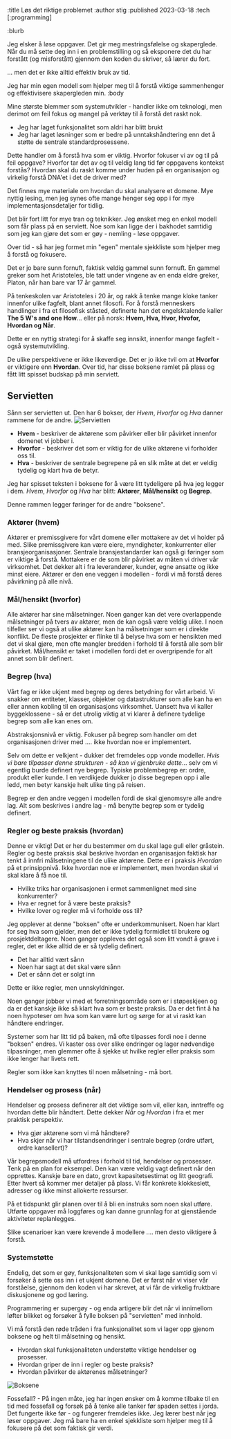 :title Løs det riktige problemet
:author stig
:published 2023-03-18
:tech [:programming]

:blurb

Jeg elsker å løse oppgaver. Det gir meg mestringsfølelse og skaperglede. 
Når du må sette deg inn i en problemstilling og så eksponere det du har forstått (og misforstått) gjennom den koden du skriver, så lærer du fort. 

... men det er ikke alltid effektiv bruk av tid. 

Jeg har min egen modell som hjelper meg til å forstå viktige sammenhenger og effektivisere skapergleden min.
:body

Mine største blemmer som systemutvikler - handler ikke om teknologi, men derimot om feil fokus og mangel på verktøy til å forstå det raskt nok. 

* Jeg har laget funksjonalitet som aldri har blitt brukt 
* Jeg har laget løsninger som er bedre på unntakshåndtering enn det å støtte de sentrale standardprosessene.

Dette handler om å forstå hva som er viktig.
Hvorfor fokuser vi av og til på feil oppgave? Hvorfor tar det av og til veldig lang tid før oppgavens kontekst forstås?
Hvordan skal du raskt komme under huden på en organisasjon og virkelig forstå DNA'et i det de driver med? 

Det finnes mye materiale om hvordan du skal analysere et domene. Mye nyttig lesing, men jeg synes ofte mange henger seg opp i for mye implementasjonsdetaljer for tidlig. 

Det blir fort litt for mye tran og teknikker. Jeg ønsket meg en enkel modell som får plass på en serviett. 
Noe som kan ligge der i bakhodet samtidig som jeg kan gjøre det som er gøy - nemling - løse oppgaver.  

Over tid - så har jeg formet min "egen" mentale sjekkliste som hjelper meg å forstå og fokusere. 

Det er jo bare sunn fornuft, faktisk veldig gammel sunn fornuft. 
En gammel greker som het Aristoteles, ble tatt under vingene av en enda eldre greker, Platon, når han bare var 17 år gammel. 

På tenkeskolen var Aristoteles i 20 år, og rakk å tenke mange kloke tanker innenfor ulike fagfelt, blant annet filosofi. 
For å forstå menneskers handlinger i fra et filosofisk ståsted, definerte han det engelsktalende kaller **The 5 W's and one How**... eller på norsk: **Hvem, Hva, Hvor, Hvofor, Hvordan og Når**. 

Dette er en nyttig strategi for å skaffe seg innsikt, innenfor mange fagfelt - også systemutvikling. 

De ulike perspektivene er ikke likeverdige. Det er jo ikke tvil om at **Hvorfor** er viktigere enn **Hvordan**. 
Over tid, har disse boksene ramlet på plass og fått litt spisset budskap på min serviett.

## Servietten
Sånn ser servietten ut. Den har 6 bokser, der _Hvem_, _Hvorfor_ og _Hva_ danner rammene for de andre. 
![Servietten](/images/blogg/paper_all.png)

* **Hvem** - beskriver de aktørene som påvirker eller blir påvirket innenfor domenet vi jobber i.
* **Hvorfor** - beskriver det som er viktig for de ulike aktørene vi forholder oss til. 
* **Hva** - beskriver de sentrale begrepene på en slik måte at det er veldig tydelig og klart hva de betyr. 

Jeg har spisset teksten i boksene for å være litt tydeligere på hva jeg legger i dem.
_Hvem_, _Hvorfor_ og _Hva_ har blitt: **Aktører**, **Mål/hensikt** og **Begrep**. 

Denne rammen legger føringer for de andre "boksene". 

### Aktører (hvem)
Aktører er premissgivere for vårt domene eller mottakere av det vi holder på med. 
Slike premissgivere kan være eiere, myndigheter, konkurrenter eller bransjeorganisasjoner. Sentrale bransjestandarder kan også gi føringer som er viktige å forstå.
Mottakere er de som blir påvirket av måten vi driver vår virksomhet.
Det dekker alt i fra leverandører, kunder, egne ansatte og ikke minst eiere.
Aktører er den ene veggen i modellen - fordi vi må forstå deres påvirkning på alle nivå. 

### Mål/hensikt (hvorfor)
Alle aktører har sine målsetninger.
Noen ganger kan det vere overlappende målsetninger på tvers av aktører, men de kan også være veldig ulike. 
I noen tilfeller ser vi også at ulike aktører kan ha målsetninger som er i direkte konflikt. 
De fleste prosjekter er flinke til å belyse hva som er hensikten med det vi skal gjøre, men ofte mangler bredden i forhold til å forstå alle som blir påvirket. 
Mål/hensikt er taket i modellen fordi det er overgripende for alt annet som blir definert. 

### Begrep (hva)
Vårt fag er ikke ukjent med begrep og deres betydning for vårt arbeid. 
Vi snakker om entiteter, klasser, objekter og datastrukturer som alle kan ha en eller annen kobling til en organisasjons virksomhet. 
Uansett hva vi kaller byggeklossene - så er det utrolig viktig at vi klarer å definere tydelige begrep som alle kan enes om. 

Abstraksjonsnivå er viktig. Fokuser på begrep som handler om det organisasjonen driver med .... ikke hvordan noe er implementert. 

Selv om dette er velkjent - dukker det fremdeles opp vonde modeller. 
_Hvis vi bare tilpasser denne strukturen - så kan vi gjenbruke dette_... selv om vi egentlig burde definert nye begrep. 
Typiske problembegrep er: ordre, produkt eller kunde. 
I en verdikjede dukker jo disse begrepen opp i alle ledd, men betyr kanskje helt ulike ting på reisen. 

Begrep er den andre veggen i modellen fordi de skal gjenomsyre alle andre lag. Alt som beskrives i andre lag - må benytte begrep som er tydelig definert. 

### Regler og beste praksis (hvordan)
Denne er viktig! Det er her du bestemmer om du skal lage gull eller gråstein. 
Regler og beste praksis skal beskrive hvordan en organisasjon faktisk har tenkt å innfri målsetningene til de ulike aktørene. Dette er i praksis _Hvordan_ på et prinsippnivå. Ikke hvordan noe er implementert, men hvordan skal vi skal klare å få noe til.

* Hvilke triks har organisasjonen i ermet sammenlignet med sine konkurrenter?
* Hva er regnet for å være beste praksis?
* Hvilke lover og regler må vi forholde oss til? 

Jeg opplever at denne "boksen" ofte er underkommunisert. Noen har klart for seg hva som gjelder, men det er ikke tydelig formidlet til brukere og prosjektdeltagere.
Noen ganger oppleves det også som litt vondt å grave i regler, det er ikke alltid de er så tydelig definert. 
* Det har alltid vært sånn
* Noen har sagt at det skal være sånn
* Det er sånn det er solgt inn

Dette er ikke regler, men unnskyldninger. 

Noen ganger jobber vi med et forretningsområde som er i støpeskjeen og da er det kanskje ikke så klart hva som er beste praksis. 
Da er det fint å ha noen hypoteser om hva som kan være lurt og sørge for at vi raskt kan håndtere endringer. 

Systemer som har litt tid på baken, må ofte tilpasses fordi noe i denne "boksen" endres. Vi kaster oss over slike endringer og lager nødvendige tilpasninger, men glemmer ofte å sjekke ut hvilke regler eller praksis som ikke lenger har livets rett. 

Regler som ikke kan knyttes til noen målsetning - må bort. 

### Hendelser og prosess (når)
Hendelser og prosess definerer alt det viktige som vil, eller kan, inntreffe og hvordan dette blir håndtert. Dette dekker _Når_ og _Hvordan_ i fra et mer praktisk perspektiv. 

* Hva gjør aktørene som vi må håndtere?
* Hva skjer når vi har tilstandsendringer i sentrale begrep (ordre utført, ordre kansellert)?

Vår begrepsmodell må utfordres i forhold til tid, hendelser og prosesser. 
Tenk på en plan for eksempel. 
Den kan være veldig vagt definert når den opprettes. 
Kanskje bare en dato, grovt kapasitetsestimat og litt geografi. 
Etter hvert så kommer mer detaljer på plass. Vi får konkrete klokkeslett, adresser og ikke minst allokerte ressurser. 

På et tidspunkt glir planen over til å bli en instruks som noen skal utføre. 
Utførte oppgaver må loggføres og kan danne grunnlag for at gjenstående aktiviteter replanlegges. 

Slike scenarioer kan være krevende å modellere .... men desto viktigere å forstå. 

### Systemstøtte
Endelig, det som er gøy, funksjonaliteten som vi skal lage samtidig som vi forsøker å sette oss inn i et ukjent domene. 
Det er først når vi viser vår forståelse, gjennom den koden vi har skrevet, at vi får de virkelig fruktbare diskusjonene og god læring. 

Programmering er supergøy - og enda artigere blir det når vi innimellom løfter blikket og forsøker å fylle boksen på "servietten" med innhold. 

Vi må forstå den røde tråden i fra funksjonalitet som vi lager opp gjenom boksene
og helt til målsetning og hensikt.
* Hvordan skal funksjonaliteten understøtte viktige hendelser og
prosesser.
* Hvordan griper de inn i regler og beste praksis?
* Hvordan påvirker de aktørenes målsetninger?

![Boksene](/images/blogg/maal_og_hensikt.png)

Fossefall? - På ingen måte, jeg har ingen ønsker om å komme tilbake til en tid med fossefall og forsøk på å tenke alle tanker før spaden settes i jorda. 
Det fungerte ikke før - og fungerer fremdeles ikke. 
Jeg lærer best når jeg løser oppgaver. Jeg må bare ha en enkel sjekkliste som hjelper meg til å fokusere på det som faktisk gir verdi.
